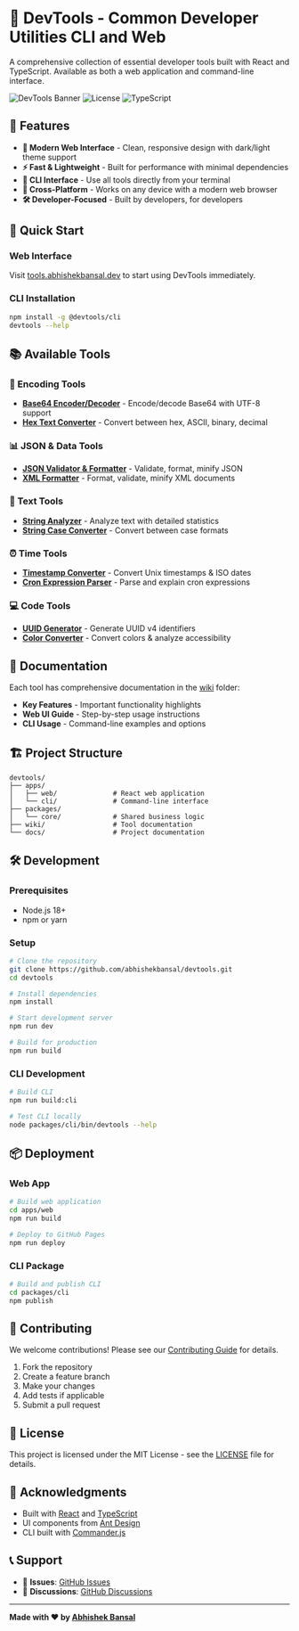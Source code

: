 # 🔧 DevTools - Common Developer Utilities CLI and Web

A comprehensive collection of essential developer tools built with React and TypeScript. Available as both a web application and command-line interface.

![DevTools Banner](https://img.shields.io/badge/DevTools-Developer%20Utilities-blue?style=for-the-badge)
![License](https://img.shields.io/badge/License-MIT-green.svg)
![TypeScript](https://img.shields.io/badge/TypeScript-Ready-blue.svg)

## 🌟 Features

- **🎨 Modern Web Interface** - Clean, responsive design with dark/light theme support
- **⚡ Fast & Lightweight** - Built for performance with minimal dependencies
- **🔧 CLI Interface** - Use all tools directly from your terminal
- **📱 Cross-Platform** - Works on any device with a modern web browser
- **🛠️ Developer-Focused** - Built by developers, for developers

## 🚀 Quick Start

### Web Interface
Visit [tools.abhishekbansal.dev](https://tools.abhishekbansal.dev) to start using DevTools immediately.

### CLI Installation
```bash
npm install -g @devtools/cli
devtools --help
```

## 📚 Available Tools

### 🔐 Encoding Tools
- **[Base64 Encoder/Decoder](wiki/Base64-Encoder-Decoder.md)** - Encode/decode Base64 with UTF-8 support
- **[Hex Text Converter](wiki/Hex-Text-Converter.md)** - Convert between hex, ASCII, binary, decimal

### 📊 JSON & Data Tools
- **[JSON Validator & Formatter](wiki/JSON-Validator-Formatter.md)** - Validate, format, minify JSON
- **[XML Formatter](wiki/XML-Formatter.md)** - Format, validate, minify XML documents

### 📝 Text Tools
- **[String Analyzer](wiki/String-Analyzer.md)** - Analyze text with detailed statistics
- **[String Case Converter](wiki/String-Case-Converter.md)** - Convert between case formats

### ⏰ Time Tools
- **[Timestamp Converter](wiki/Timestamp-Converter.md)** - Convert Unix timestamps & ISO dates
- **[Cron Expression Parser](wiki/Cron-Expression-Parser.md)** - Parse and explain cron expressions

### 💻 Code Tools
- **[UUID Generator](wiki/UUID-Generator.md)** - Generate UUID v4 identifiers
- **[Color Converter](wiki/Color-Converter.md)** - Convert colors & analyze accessibility

## 📖 Documentation

Each tool has comprehensive documentation in the [wiki](wiki/) folder:

- **Key Features** - Important functionality highlights
- **Web UI Guide** - Step-by-step usage instructions
- **CLI Usage** - Command-line examples and options

## 🏗️ Project Structure

```
devtools/
├── apps/
│   ├── web/              # React web application
│   └── cli/              # Command-line interface
├── packages/
│   └── core/             # Shared business logic
├── wiki/                 # Tool documentation
└── docs/                 # Project documentation
```

## 🛠️ Development

### Prerequisites
- Node.js 18+
- npm or yarn

### Setup
```bash
# Clone the repository
git clone https://github.com/abhishekbansal/devtools.git
cd devtools

# Install dependencies
npm install

# Start development server
npm run dev

# Build for production
npm run build
```

### CLI Development
```bash
# Build CLI
npm run build:cli

# Test CLI locally
node packages/cli/bin/devtools --help
```

## 📦 Deployment

### Web App
```bash
# Build web application
cd apps/web
npm run build

# Deploy to GitHub Pages
npm run deploy
```

### CLI Package
```bash
# Build and publish CLI
cd packages/cli
npm publish
```

## 🤝 Contributing

We welcome contributions! Please see our [Contributing Guide](CONTRIBUTING.md) for details.

1. Fork the repository
2. Create a feature branch
3. Make your changes
4. Add tests if applicable
5. Submit a pull request

## 📄 License

This project is licensed under the MIT License - see the [LICENSE](LICENSE.MD) file for details.

## 🙏 Acknowledgments

- Built with [React](https://reactjs.org/) and [TypeScript](https://www.typescriptlang.org/)
- UI components from [Ant Design](https://ant.design/)
- CLI built with [Commander.js](https://github.com/tj/commander.js)

## 📞 Support

- 🐛 **Issues**: [GitHub Issues](https://github.com/abhishekbansal/devtools/issues)
- 💬 **Discussions**: [GitHub Discussions](https://github.com/abhishekbansal/devtools/discussions)

---

**Made with ❤️ by [Abhishek Bansal](https://github.com/abhishekbansal)**
